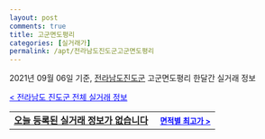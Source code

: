 ```yaml
---
layout: post
comments: true
title: 고군면도평리
categories: [실거래가]
permalink: /apt/전라남도진도군고군면도평리
---
```


2021년 09월 06일 기준, <a href="/apt/전라남도진도군">전라남도진도군</a> 고군면도평리 한달간 실거래 정보

<a style="color: blue;" href="/apt/전라남도진도군">< 전라남도 진도군 전체 실거래 정보</a>
<!---- start ---->
<table>
  <tr>
    <td colspan="4" style="font-weight: bold;"><a href="/apt/전라남도진도군고군면도평리{name_without_space}">오늘 등록된 실거래 정보가 없습니다</a> &nbsp;&nbsp;&nbsp; <a style="color: blue; font-size: smaller;" href="/apt/전라남도진도군고군면도평리{name_without_space}">면적별 최고가 ></a></td>
  </tr>
    
</table>
<!---- end ---->
    